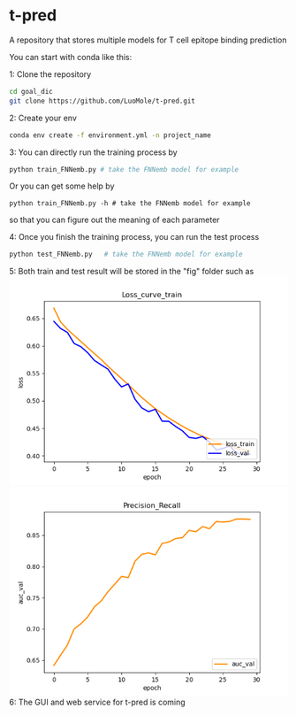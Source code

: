 # t-pred
A  repository that stores multiple models for T cell epitope binding prediction

You can start with conda like this:

1: Clone the repository
~~~bash
cd goal_dic
git clone https://github.com/LuoMole/t-pred.git
~~~
2: Create your env
~~~bash
conda env create -f environment.yml -n project_name
~~~
3: You can directly run the training process by
~~~bash
python train_FNNemb.py # take the FNNemb model for example
~~~
Or you can get some help by
~~~
python train_FNNemb.py -h # take the FNNemb model for example
~~~
so that you can figure out the meaning of each parameter

4: Once you finish the training process, you can run the test process
~~~bash
python test_FNNemb.py   # take the FNNemb model for example
~~~
5: Both train and test result will be stored in the "fig" folder
such as
![](https://github.com/LuoMole/t-pred/blob/main/model_better/bert/loss_curve_train.png)
![](https://github.com/LuoMole/t-pred/blob/main/model_better/bert/auc_val.png)
6: The GUI and web service for t-pred is coming
